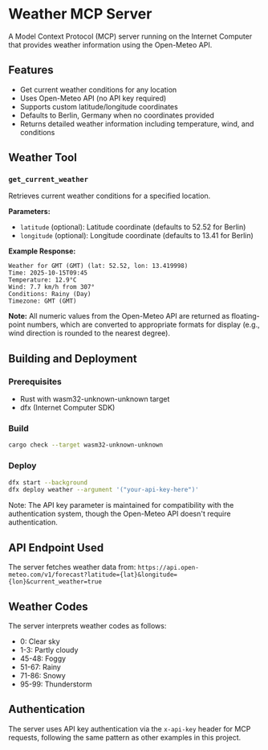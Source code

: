 # Weather MCP Server

A Model Context Protocol (MCP) server running on the Internet Computer that provides weather information using the Open-Meteo API.

## Features

- Get current weather conditions for any location
- Uses Open-Meteo API (no API key required)
- Supports custom latitude/longitude coordinates
- Defaults to Berlin, Germany when no coordinates provided
- Returns detailed weather information including temperature, wind, and conditions

## Weather Tool

### `get_current_weather`

Retrieves current weather conditions for a specified location.

**Parameters:**
- `latitude` (optional): Latitude coordinate (defaults to 52.52 for Berlin)
- `longitude` (optional): Longitude coordinate (defaults to 13.41 for Berlin)

**Example Response:**
```
Weather for GMT (GMT) (lat: 52.52, lon: 13.419998)
Time: 2025-10-15T09:45
Temperature: 12.9°C
Wind: 7.7 km/h from 307°
Conditions: Rainy (Day)
Timezone: GMT (GMT)
```

**Note:** All numeric values from the Open-Meteo API are returned as floating-point numbers, which are converted to appropriate formats for display (e.g., wind direction is rounded to the nearest degree).

## Building and Deployment

### Prerequisites
- Rust with wasm32-unknown-unknown target
- dfx (Internet Computer SDK)

### Build
```bash
cargo check --target wasm32-unknown-unknown
```

### Deploy
```bash
dfx start --background
dfx deploy weather --argument '("your-api-key-here")'
```

Note: The API key parameter is maintained for compatibility with the authentication system, though the Open-Meteo API doesn't require authentication.

## API Endpoint Used

The server fetches weather data from:
`https://api.open-meteo.com/v1/forecast?latitude={lat}&longitude={lon}&current_weather=true`

## Weather Codes

The server interprets weather codes as follows:
- 0: Clear sky
- 1-3: Partly cloudy
- 45-48: Foggy
- 51-67: Rainy
- 71-86: Snowy
- 95-99: Thunderstorm

## Authentication

The server uses API key authentication via the `x-api-key` header for MCP requests, following the same pattern as other examples in this project.